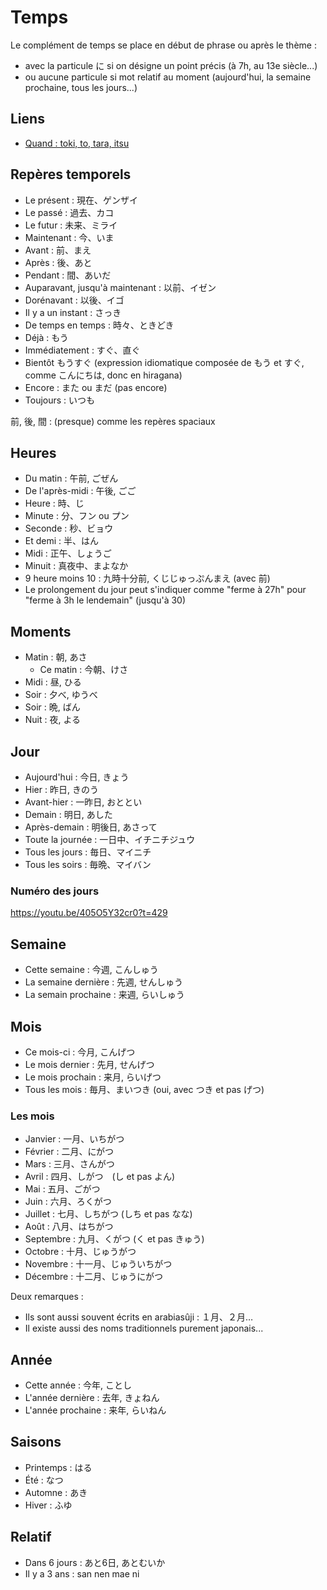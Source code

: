 # Temps

Le complément de temps se place en début de phrase ou après le thème :

- avec la particule に si on désigne un point précis (à 7h, au 13e siècle...)
- ou aucune particule si mot relatif au moment (aujourd'hui, la semaine prochaine, tous les jours...)

## Liens

- [Quand : toki, to, tara, itsu](https://guidedujaponais.fr/expressions/quand-en-japonais-toki-to-tara-itsu-en-japonais/)

## Repères temporels

- Le présent : 現在、ゲンザイ
- Le passé : 過去、カコ
- Le futur : 未来、ミライ
- Maintenant : 今、いま
- Avant : 前、まえ
- Après : 後、あと
- Pendant : 間、あいだ
- Auparavant, jusqu'à maintenant : 以前、イゼン
- Dorénavant : 以後、イゴ
- Il y a un instant : さっき
- De temps en temps : 時々、ときどき
- Déjà : もう
- Immédiatement : すぐ、直ぐ
- Bientôt もうすぐ (expression idiomatique composée de もう et すぐ, comme こんにちは, donc en hiragana)
- Encore : また ou まだ (pas encore)
- Toujours : いつも

前, 後, 間 : (presque) comme les repères spaciaux

## Heures

- Du matin : 午前, ごぜん
- De l'après-midi : 午後, ごご
- Heure : 時、じ
- Minute : 分、フン ou プン
- Seconde : 秒、ビョウ
- Et demi : 半、はん
- Midi : 正午、しょうご
- Minuit : 真夜中、まよなか
- 9 heure moins 10 : 九時十分前, くじじゅっぷんまえ (avec 前)
- Le prolongement du jour peut s'indiquer comme "ferme à 27h" pour "ferme à 3h le lendemain" (jusqu'à 30)

## Moments

- Matin : 朝, あさ
  - Ce matin : 今朝、けさ
- Midi : 昼, ひる
- Soir : 夕べ, ゆうべ
- Soir : 晩, ばん
- Nuit : 夜, よる

## Jour

- Aujourd'hui : 今日, きょう
- Hier : 昨日, きのう
- Avant-hier : 一昨日, おととい
- Demain : 明日, あした
- Après-demain : 明後日, あさって
- Toute la journée : 一日中、イチニチジュウ
- Tous les jours : 毎日、マイニチ
- Tous les soirs : 毎晩、マイバン

### Numéro des jours

https://youtu.be/405O5Y32cr0?t=429

## Semaine

- Cette semaine : 今週, こんしゅう
- La semaine dernière : 先週, せんしゅう
- La semain prochaine : 来週, らいしゅう

## Mois

- Ce mois-ci : 今月, こんげつ
- Le mois dernier : 先月, せんげつ
- Le mois prochain : 来月, らいげつ
- Tous les mois : 毎月、まいつき (oui, avec つき et pas げつ)

### Les mois

- Janvier : 一月、いちがつ
- Février : 二月、にがつ
- Mars : 三月、さんがつ
- Avril : 四月、しがつ　(し et pas よん)
- Mai : 五月、ごがつ
- Juin : 六月、ろくがつ
- Juillet : 七月、しちがつ (しち et pas なな)
- Août : 八月、はちがつ
- Septembre : 九月、くがつ (く et pas きゅう)
- Octobre : 十月、じゅうがつ
- Novembre : 十一月、じゅういちがつ
- Décembre : 十二月、じゅうにがつ

Deux remarques :

- Ils sont aussi souvent écrits en arabiasûji : １月、２月…
- Il existe aussi des noms traditionnels purement japonais...

## Année

- Cette année : 今年, ことし
- L'année dernière : 去年, きょねん
- L'année prochaine : 来年, らいねん

## Saisons

- Printemps : はる
- Été : なつ
- Automne : あき
- Hiver : ふゆ

## Relatif

- Dans 6 jours : あと6日, あとむいか
- Il y a 3 ans : san nen mae ni
